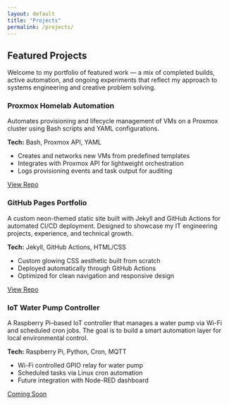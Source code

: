 ```yaml
---
layout: default
title: "Projects"
permalink: /projects/
---
```


<h2 class="headline">Featured Projects</h2>

<p>
Welcome to my portfolio of featured work — a mix of completed builds, active automation, and ongoing experiments that reflect my approach to systems engineering and creative problem solving.
</p>

<div class="neon-border project-card">
  <h3>Proxmox Homelab Automation</h3>
  <p>
    Automates provisioning and lifecycle management of VMs on a Proxmox cluster using Bash scripts and YAML configurations.
  </p>
  <p><strong>Tech:</strong> Bash, Proxmox API, YAML</p>
  <ul>
    <li>Creates and networks new VMs from predefined templates</li>
    <li>Integrates with Proxmox API for lightweight orchestration</li>
    <li>Logs provisioning events and task output for auditing</li>
  </ul>
  <p><a href="https://github.com/pearson-thaddeus-l/proxmox-auto-builder" target="_blank" class="neon-button">View Repo</a></p>
</div>

<div class="neon-border project-card">
  <h3>GitHub Pages Portfolio</h3>
  <p>
    A custom neon-themed static site built with Jekyll and GitHub Actions for automated CI/CD deployment. Designed to showcase my IT engineering projects, experience, and technical growth.
  </p>
  <p><strong>Tech:</strong> Jekyll, GitHub Actions, HTML/CSS</p>
  <ul>
    <li>Custom glowing CSS aesthetic built from scratch</li>
    <li>Deployed automatically through GitHub Actions</li>
    <li>Optimized for clean navigation and responsive design</li>
  </ul>
  <p><a href="https://github.com/pearson-thaddeus-l/pearson-thaddeus-l.github.io" target="_blank" class="neon-button">View Repo</a></p>
</div>

<div class="neon-border project-card">
  <h3>IoT Water Pump Controller</h3>
  <p>
    A Raspberry Pi–based IoT controller that manages a water pump via Wi-Fi and scheduled cron jobs. The goal is to build a smart automation layer for local environmental control.
  </p>
  <p><strong>Tech:</strong> Raspberry Pi, Python, Cron, MQTT</p>
  <ul>
    <li>Wi-Fi controlled GPIO relay for water pump</li>
    <li>Scheduled tasks via Linux cron automation</li>
    <li>Future integration with Node-RED dashboard</li>
  </ul>
  <p><a href="#" class="neon-button">Coming Soon</a></p>
</div>

